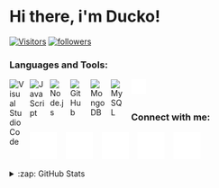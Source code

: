 # Hi there, i'm Ducko!

[![Visitors](https://komarev.com/ghpvc/?username=DuckoDas&color=037F50&style=for-the-badge)](https://github.com/Ontel03)
[![followers](https://img.shields.io/github/followers/DuckoDas?color=037F50&style=for-the-badge)](https://github.com/Ontel03)

### Languages and Tools:
<img align="left" alt="Visual Studio Code" width="26px" src="https://cdn.jsdelivr.net/gh/devicons/devicon/icons/vscode/vscode-original.svg" style="padding-right:10px;" />
<img align="left" alt="JavaScript" width="26px" src="https://cdn.jsdelivr.net/gh/devicons/devicon/icons/javascript/javascript-original.svg" style="padding-right:10px;" />
<img align="left" alt="Node.js" width="26px" src="https://cdn.jsdelivr.net/gh/devicons/devicon/icons/nodejs/nodejs-original.svg" style="padding-right:10px;" />
<img align="left" alt="GitHub" width="26px" src="https://user-images.githubusercontent.com/3369400/139447912-e0f43f33-6d9f-45f8-be46-2df5bbc91289.png" style="padding-right:10px;" />
<img align="left" alt="MongoDB" width="26px" src="https://cdn.jsdelivr.net/gh/devicons/devicon/icons/mongodb/mongodb-original.svg" style="padding-right:10px;" />
<img align="left" alt="MySQL" width="26px" src="https://cdn.jsdelivr.net/gh/devicons/devicon/icons/mysql/mysql-original.svg" style="padding-right:10px;"/>
<img align="left" alt="Terminal" width="26px" src="./img/terminal-dark.svg" />
<br />
<br />

### Connect with me:

[![website](./img/globe-dark.svg)](#gh-dark-mode-only)
&nbsp;&nbsp;
[![website](./img/youtube-dark.svg)](https://www.youtube.com/c/adefahrozi#gh-dark-mode-only)
&nbsp;&nbsp;
[![website](./img/twitter-dark.svg)](SOON)
&nbsp;&nbsp;
[![website](./img/linkedin-dark.svg)](#gh-dark-mode-only)
&nbsp;&nbsp;
[![website](./img/instagram-dark.svg)](https://instagra.com/iam.adee_#gh-dark-mode-only)

<details>
  <summary>:zap: GitHub Stats</summary>

  <img align="left" alt="codeSTACKr's GitHub Stats" src="https://github-readme-stats.vercel.app/api?username=Ontel03&show_icons=true&hide_border=false&title_color=ff652f&icon_color=FFE400&bg_color=09131B&text_color=ffffff&border_color=0c1a25" />

</details>
